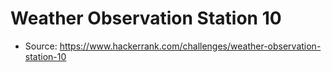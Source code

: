 # Weather Observation Station 10

- Source: https://www.hackerrank.com/challenges/weather-observation-station-10